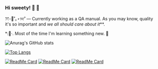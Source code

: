### Hi sweety! :cherry_blossom: :green_heart:

<!--
**zaidiaz23/zaidiaz23** is a ✨ _special_ ✨ repository because its `README.md` (this file) appears on your GitHub profile.

Here are some ideas to get you started:

- 🔭 I’m currently working on ...
- 🌱 I’m currently learning ...
- 👯 I’m looking to collaborate on ...
- 🤔 I’m looking for help with ...
- 💬 Ask me about ...
- 📫 How to reach me: ...
- 😄 Pronouns: ...
- ⚡ Fun fact: ...
-->

ꔫ-🍧˚｡⋆୨୧˚  — Currently working as a QA manual. As you may know, quality it's so important and _we all should care about it_**.

*::tangerine:·. Most of the time I'm learning something new. :mushroom:




![Anurag's GitHub stats](https://github-readme-stats.vercel.app/api?username=zaidiaz23&show_icons=true&theme=gruvbox)

[![Top Langs](https://github-readme-stats.vercel.app/api/top-langs/?username=zaidiaz23&show_icons=true&theme=gruvbox)](https://github.com/zaidiaz23/zaidiaz23)

[![ReadMe Card](https://github-readme-stats.vercel.app/api/pin/?username=zaidiaz23&repo=LornaWing&show_icons=true&theme=gruvbox)](https://github.com/zaidiaz23/LornaWing)
[![ReadMe Card](https://github-readme-stats.vercel.app/api/pin/?username=zaidiaz23&repo=Gallery&show_icons=true&theme=gruvbox)](https://github.com/zaidiaz23/Gallery)
[![ReadMe Card](https://github-readme-stats.vercel.app/api/pin/?username=zaidiaz23&repo=neunsoft&show_icons=true&theme=gruvbox)](https://github.com/zaidiaz23/neunsoft)




